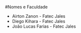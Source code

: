 #Nomes e Faculdade

* Airton Zanon - Fatec Jales
* Diego Kihara - Fatec Jales
* João Lucas Farias - Fatec Jales
